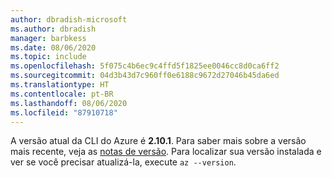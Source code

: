 ```yaml
---
author: dbradish-microsoft
ms.author: dbradish
manager: barbkess
ms.date: 08/06/2020
ms.topic: include
ms.openlocfilehash: 5f075c4b6ec9c4ffd5f1825ee0046cc8d0ca6ff2
ms.sourcegitcommit: 04d3b43d7c960ff0e6188c9672d27046b45da6ed
ms.translationtype: HT
ms.contentlocale: pt-BR
ms.lasthandoff: 08/06/2020
ms.locfileid: "87910718"
---
```

A versão atual da CLI do Azure é __2.10.1__. Para saber mais sobre a versão mais recente, veja as [notas de versão](../release-notes-azure-cli.md). Para localizar sua versão instalada e ver se você precisar atualizá-la, execute `az --version`.
